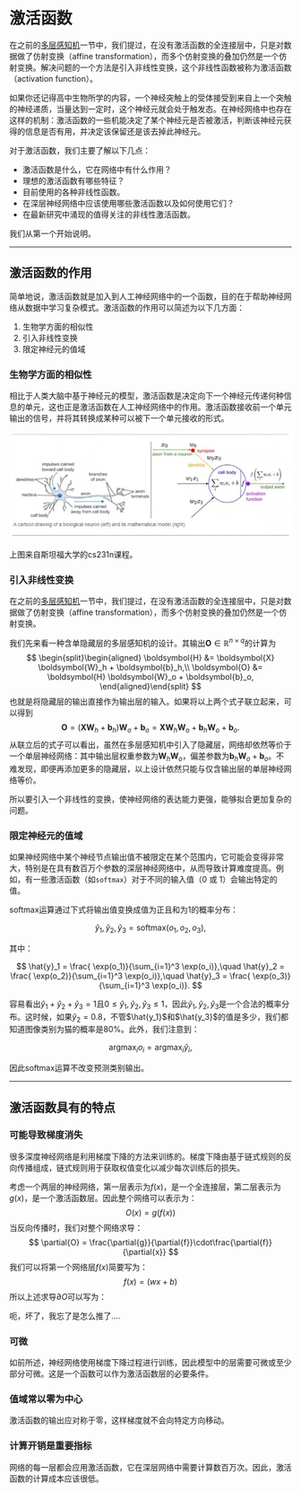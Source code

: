 # 激活函数

在之前的[多层感知机](./[1]multilayer-perceptron)一节中，我们提过，在没有激活函数的全连接层中，只是对数据做了仿射变换（affine transformation），而多个仿射变换的叠加仍然是一个仿射变换。解决问题的一个方法是引入非线性变换，这个非线性函数被称为激活函数（activation function）。

如果你还记得高中生物所学的内容，一个神经突触上的受体接受到来自上一个突触的神经递质，当量达到一定时，这个神经元就会处于触发态。在神经网络中也存在这样的机制：激活函数的一些机能决定了某个神经元是否被激活，判断该神经元获得的信息是否有用，并决定该保留还是该去掉此神经元。

对于激活函数，我们主要了解以下几点：

- 激活函数是什么，它在网络中有什么作用？
- 理想的激活函数有哪些特征？
- 目前使用的各种非线性函数。
- 在深层神经网络中应该使用哪些激活函数以及如何使用它们？
- 在最新研究中涌现的值得关注的非线性激活函数。

我们从第一个开始说明。

---

## 激活函数的作用

简单地说，激活函数就是加入到人工神经网络中的一个函数，目的在于帮助神经网络从数据中学习复杂模式。激活函数的作用可以简述为以下几方面：

1. 生物学方面的相似性
2. 引入非线性变换
3. 限定神经元的值域

### 生物学方面的相似性

相比于人类大脑中基于神经元的模型，激活函数是决定向下一个神经元传递何种信息的单元，这也正是激活函数在人工神经网络中的作用。激活函数接收前一个单元输出的信号，并将其转换成某种可以被下一个单元接收的形式。

![img](./src/activation-functions/100047382-89607-1.jpg)

上图来自斯坦福大学的cs231n课程。

### 引入非线性变换

在之前的[多层感知机](./[1]multilayer-perceptron)一节中，我们提过，在没有激活函数的全连接层中，只是对数据做了仿射变换（affine transformation），而多个仿射变换的叠加仍然是一个仿射变换。

我们先来看一种含单隐藏层的多层感知机的设计。其输出$\boldsymbol{O} \in \mathbb{R}^{n \times q}$的计算为
$$
\begin{split}\begin{aligned} \boldsymbol{H} &= \boldsymbol{X} \boldsymbol{W}_h + \boldsymbol{b}_h,\\ \boldsymbol{O} &= \boldsymbol{H} \boldsymbol{W}_o + \boldsymbol{b}_o, \end{aligned}\end{split}
$$
也就是将隐藏层的输出直接作为输出层的输入。如果将以上两个式子联立起来，可以得到
$$
\boldsymbol{O} = (\boldsymbol{X} \boldsymbol{W}_h + \boldsymbol{b}_h)\boldsymbol{W}_o + \boldsymbol{b}_o = \boldsymbol{X} \boldsymbol{W}_h\boldsymbol{W}_o + \boldsymbol{b}_h \boldsymbol{W}_o + \boldsymbol{b}_o.
$$
从联立后的式子可以看出，虽然在多层感知机中引入了隐藏层，网络却依然等价于一个单层神经网络：其中输出层权重参数为$\boldsymbol{W}_h\boldsymbol{W}_o$，偏差参数为$\boldsymbol{b}_h \boldsymbol{W}_o + \boldsymbol{b}_o$。不难发现，即便再添加更多的隐藏层，以上设计依然只能与仅含输出层的单层神经网络等价。

所以要引入一个非线性的变换，使神经网络的表达能力更强，能够拟合更加复杂的问题。

### 限定神经元的值域

如果神经网络中某个神经节点输出值不被限定在某个范围内，它可能会变得非常大，特别是在具有数百万个参数的深层神经网络中，从而导致计算难度提高。例如，有一些激活函数（如`softmax`）对于不同的输入值（0 或 1）会输出特定的值。

softmax运算通过下式将输出值变换成值为正且和为1的概率分布：


$$
\hat{y}_1, \hat{y}_2, \hat{y}_3 = \text{softmax}(o_1, o_2, o_3),
$$


其中：


$$
\hat{y}_1 = \frac{ \exp(o_1)}{\sum_{i=1}^3 \exp(o_i)},\quad
\hat{y}_2 = \frac{ \exp(o_2)}{\sum_{i=1}^3 \exp(o_i)},\quad
\hat{y}_3 = \frac{ \exp(o_3)}{\sum_{i=1}^3 \exp(o_i)}.
$$


容易看出$\hat{y}_1 + \hat{y}_2 + \hat{y}_3 = 1$且$0 \leq \hat{y}_1, \hat{y}_2, \hat{y}_3 \leq 1$，因此$\hat{y}_1, \hat{y}_2, \hat{y}_3$是一个合法的概率分布。这时候，如果$\hat{y}_2=0.8$，不管$\hat{y_1}$和$\hat{y_3}$的值是多少，我们都知道图像类别为猫的概率是80%。此外，我们注意到：


$$
\operatorname*{argmax}_i o_i = \operatorname*{argmax}_i \hat y_i,
$$


因此softmax运算不改变预测类别输出。

---

## 激活函数具有的特点

### 可能导致梯度消失

很多深度神经网络是利用梯度下降的方法来训练的。梯度下降由基于链式规则的反向传播组成，链式规则用于获取权值变化以减少每次训练后的损失。

考虑一个两层的神经网络，第一层表示为$f{(x)}$，是一个全连接层，第二层表示为$g{(x)}$，是一个激活函数层。因此整个网络可以表示为：
$$
O(x) = g(f(x))
$$
当反向传播时，我们对整个网络求导：
$$
\partial{O} = \frac{\partial{g}}{\partial{f}}\cdot\frac{\partial{f}}{\partial{x}}
$$
我们可以将第一个网络层$f(x)$简要写为：
$$
f(x) = (w x + b)
$$
所以上述求导$\partial{O}$可以写为：

呃，坏了，我忘了是怎么推了....

### 可微

如前所述，神经网络使用梯度下降过程进行训练，因此模型中的层需要可微或至少部分可微。这是一个函数可以作为激活函数层的必要条件。

### 值域常以零为中心

激活函数的输出应对称于零，这样梯度就不会向特定方向移动。

### 计算开销是重要指标

网络的每一层都会应用激活函数，它在深层网络中需要计算数百万次。因此，激活函数的计算成本应该很低。


